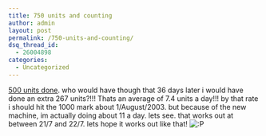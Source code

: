 ```yaml
---
title: 750 units and counting
author: admin
layout: post
permalink: /750-units-and-counting/
dsq_thread_id:
  - 26004898
categories:
  - Uncategorized
---
```

[500 units done][1]. who would have though that 36 days later i would have done an extra 267 units?!!! Thats an average of 7.4 units a day!!! by that rate i should hit the 1000 mark about 1/August/2003. but because of the new machine, im actually doing about 11 a day. lets see. that works out at between 21/7 and 22/7. lets hope it works out like that! <img src="http://blog.lotas-smartman.net/wp-includes/images/smilies/icon_razz.gif" alt=":P" class="wp-smiley" />

 [1]: http://blog.lotas-smartman.net/archives/000319.php
